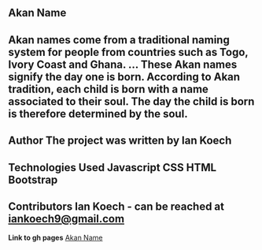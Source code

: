 **Akan Name**
---
Akan names come from a traditional naming system for people from countries such as Togo, Ivory Coast and Ghana. ... These Akan names signify the day one is born. According to Akan tradition, each child is born with a name associated to their soul. The day the child is born is therefore determined by the soul.
---
**Author**
The project was written by Ian Koech
---
**Technologies Used**
Javascript
CSS
HTML
Bootstrap
---
**Contributors**
Ian Koech - can be reached at iankoech9@gmail.com
---
**Link to gh pages**
[Akan Name](https://iankoech.github.io/Akan/)
